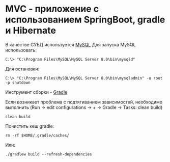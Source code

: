 MVC - приложение с использованием SpringBoot, gradle и Hibernate
=======================
В качестве СУБД используется [MySQL](https://dev.mysql.com/)
Для запуска MySQL использовать:

    C:\> "C:\Program Files\MySQL\MySQL Server 8.0\bin\mysqld"
    
Для остановки: 

    C:\> "C:\Program Files\MySQL\MySQL Server 8.0\bin\mysqladmin" -u root -p shutdown
    
Инструмент сборки - [Gradle](https://gradle.org/install/)

Если возникает проблема с подтягиванием зависимостей, необходимо выполнить (Run -> edit configurations -> + -> Gradle -> Tasks: clean build)
    
    clean build
    
Почистить кеш gradle:

    rm -rf $HOME/.gradle/caches/
    
Или: 

    ./gradlew build --refresh-dependencies
    
